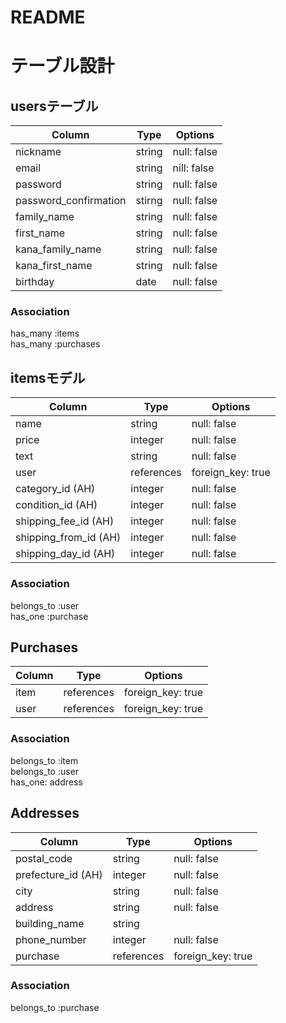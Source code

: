 # README

# テーブル設計

## usersテーブル
| Column                | Type   | Options     |
| --------------------- | ------ | ----------- |
| nickname              | string | null: false |
| email                 | string | nill: false |
| password              | string | null: false |
| password_confirmation | stirng | null: false |
| family_name           | string | null: false |
| first_name            | string | null: false |
| kana_family_name      | string | null: false |
| kana_first_name       | string | null: false |
| birthday              | date   | null: false |


### Association
  has_many :items  
  has_many :purchases


## itemsモデル
| Column                | Type       | Options           |
| --------------------- | ---------- | ----------------- |
| name                  | string     | null: false       |
| price                 | integer    | null: false       |
| text                  | string     | null: false       |
| user                  | references | foreign_key: true |
| category_id (AH)      | integer    | null: false       |
| condition_id (AH)     | integer    | null: false       |
| shipping_fee_id (AH)  | integer    | null: false       |
| shipping_from_id (AH) | integer    | null: false       |
| shipping_day_id (AH)  | integer    | null: false       |

### Association
  belongs_to :user  
  has_one :purchase


## Purchases
| Column | Type       | Options           |
| ------ | ---------- | ----------------- |
| item   | references | foreign_key: true |
| user   | references | foreign_key: true |

### Association
  belongs_to :item  
  belongs_to :user  
  has_one: address


## Addresses
| Column             | Type       | Options           |
| ------------------ | ---------- | ----------------- |
| postal_code        | string     | null: false       |
| prefecture_id (AH) | integer    | null: false       |
| city               | string     | null: false       |
| address            | string     | null: false       |
| building_name      | string     |                   |
| phone_number       | integer    | null: false       |
| purchase           | references | foreign_key: true |

### Association
  belongs_to :purchase
